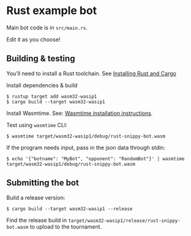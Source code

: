 # Rust example bot

Main bot code is in `src/main.rs`.

Edit it as you choose!

## Building & testing

You'll need to install a Rust toolchain. See [Installing Rust and Cargo](https://doc.rust-lang.org/cargo/getting-started/installation.html)

Install dependencies & build
```
$ rustup target add wasm32-wasip1
$ cargo build --target wasm32-wasip1
```

Install Wasmtime. See: [Wasmtime installation instructions](https://docs.wasmtime.dev/cli-install.html).

Test using `wasmtime` CLI:
```
$ wasmtime target/wasm32-wasip1/debug/rust-snippy-bot.wasm
```

If the program needs input, pass in the json data through stdin:
```
$ echo '{"botname": "MyBot", "opponent": "RandomBot"}' | wasmtime target/wasm32-wasip1/debug/rust-snippy-bot.wasm
```

## Submitting the bot

Build a release version:
```
$ cargo build --target wasm32-wasip1 --release
```

Find the release build in `target/wasm32-wasip1/release/rust-snippy-bot.wasm` to upload to the tournament.